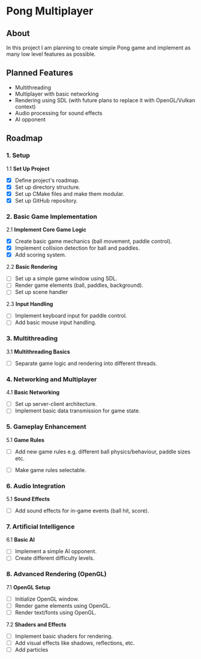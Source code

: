 # Pong Multiplayer

## About

In this project I am planning to create simple Pong game and implement as many low level features as possible.

## Planned Features

* Multithreading
* Multiplayer with basic networking
* Rendering using SDL (with future plans to replace it with OpenGL/Vulkan context)
* Audio processing for sound effects
* AI opponent

## Roadmap

### 1. Setup

1.1 **Set Up Project**

- [x] Define project's roadmap.
- [x] Set up directory structure.
- [x] Set up CMake files and make them modular.
- [x] Set up GitHub repository.

### 2. Basic Game Implementation

2.1 **Implement Core Game Logic**

- [x] Create basic game mechanics (ball movement, paddle control).
- [x] Implement collision detection for ball and paddles.
- [x] Add scoring system.

2.2 **Basic Rendering**

- [ ] Set up a simple game window using SDL.
- [ ] Render game elements (ball, paddles, background).
- [ ] Set up scene handler

2.3 **Input Handling**

- [ ] Implement keyboard input for paddle control.
- [ ] Add basic mouse input handling.

### 3. Multithreading

3.1 **Multithreading Basics**

- [ ] Separate game logic and rendering into different threads.

### 4. Networking and Multiplayer

4.1 **Basic Networking**

- [ ] Set up server-client architecture.
- [ ] Implement basic data transmission for game state.

### 5. Gameplay Enhancement

5.1 **Game Rules**

- [ ] Add new game rules e.g. different ball physics/behaviour, paddle sizes etc.
- [ ] Make game rules selectable.


### 6. Audio Integration

5.1 **Sound Effects**

- [ ] Add sound effects for in-game events (ball hit, score).

### 7. Artificial Intelligence

6.1 **Basic AI**

- [ ] Implement a simple AI opponent.
- [ ] Create different difficulty levels.

### 8. Advanced Rendering (OpenGL)

7.1 **OpenGL Setup**

- [ ] Initialize OpenGL window.
- [ ] Render game elements using OpenGL.
- [ ] Render text/fonts using OpenGL.

7.2 **Shaders and Effects**

- [ ] Implement basic shaders for rendering.
- [ ] Add visual effects like shadows, reflections, etc.
- [ ] Add particles

